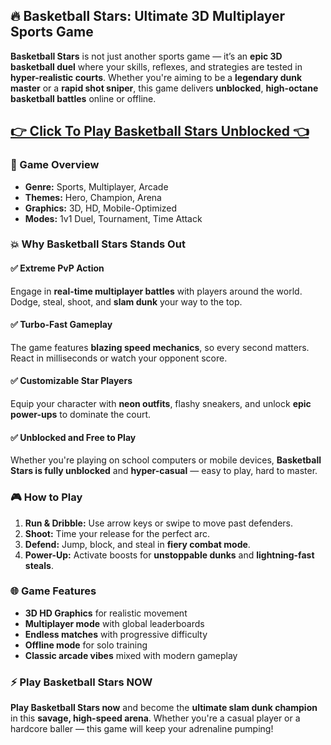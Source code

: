 ## 🔥 Basketball Stars: Ultimate 3D Multiplayer Sports Game

**Basketball Stars** is not just another sports game — it’s an **epic 3D basketball duel** where your skills, reflexes, and strategies are tested in **hyper-realistic courts**. Whether you're aiming to be a **legendary dunk master** or a **rapid shot sniper**, this game delivers **unblocked**, **high-octane basketball battles** online or offline.

## <a href="https://1kb.link/BXTver">👉 Click To Play Basketball Stars Unblocked 👈</a>

### 🏀 Game Overview

* **Genre:** Sports, Multiplayer, Arcade
* **Themes:** Hero, Champion, Arena
* **Graphics:** 3D, HD, Mobile-Optimized
* **Modes:** 1v1 Duel, Tournament, Time Attack

### 💥 Why Basketball Stars Stands Out

#### ✅ **Extreme PvP Action**

Engage in **real-time multiplayer battles** with players around the world. Dodge, steal, shoot, and **slam dunk** your way to the top.

#### ✅ **Turbo-Fast Gameplay**

The game features **blazing speed mechanics**, so every second matters. React in milliseconds or watch your opponent score.

#### ✅ **Customizable Star Players**

Equip your character with **neon outfits**, flashy sneakers, and unlock **epic power-ups** to dominate the court.

#### ✅ **Unblocked and Free to Play**

Whether you're playing on school computers or mobile devices, **Basketball Stars is fully unblocked** and **hyper-casual** — easy to play, hard to master.

### 🎮 How to Play

1. **Run & Dribble:** Use arrow keys or swipe to move past defenders.
2. **Shoot:** Time your release for the perfect arc.
3. **Defend:** Jump, block, and steal in **fiery combat mode**.
4. **Power-Up:** Activate boosts for **unstoppable dunks** and **lightning-fast steals**.

### 🌐 Game Features

* **3D HD Graphics** for realistic movement
* **Multiplayer mode** with global leaderboards
* **Endless matches** with progressive difficulty
* **Offline mode** for solo training
* **Classic arcade vibes** mixed with modern gameplay

### ⚡ Play Basketball Stars NOW

**Play Basketball Stars now** and become the **ultimate slam dunk champion** in this **savage, high-speed arena**. Whether you're a casual player or a hardcore baller — this game will keep your adrenaline pumping!
